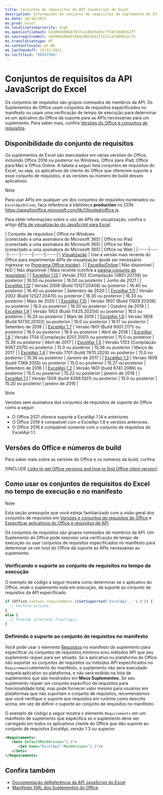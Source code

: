 ```yaml
---
title: Conjuntos de requisitos da API JavaScript do Excel
description: Informações do conjunto de requisitos do Suplemento do Office para builds do Excel.
ms.date: 10/18/2021
ms.prod: excel
ms.localizationpriority: high
ms.openlocfilehash: b2e09d508b4f937ce18029e55c7754719d85527f
ms.sourcegitcommit: e4d98eb90e516b9c90e3832f3212caf48691acf6
ms.translationtype: HT
ms.contentlocale: pt-BR
ms.lasthandoff: 10/22/2021
ms.locfileid: "60537580"
---
```

# <a name="excel-javascript-api-requirement-sets"></a>Conjuntos de requisitos da API JavaScript do Excel

Os conjuntos de requisitos são grupos nomeados de membros da API. Os Suplementos do Office usam conjuntos de requisitos especificados no manifesto ou usam uma verificação de tempo de execução para determinar se um aplicativo do Office dá suporte para as APIs necessárias para um suplemento. Para saber mais, confira [Versões do Office e conjuntos de requisitos](../../develop/office-versions-and-requirement-sets.md).

## <a name="requirement-set-availability"></a>Disponibilidade do conjunto de requisitos

Os suplementos de Excel são executados em várias versões do Office, incluindo Office 2016 ou posterior no Windows, Office para iPad, Office para Mac e Office Online. A tabela a seguir lista conjuntos de requisitos do Excel, ou seja, os aplicativos de cliente do Office que oferecem suporte a esse conjunto de requisitos, e as versões ou número de build desses aplicativos.

> [!NOTE]
> Para usar APIs em qualquer um dos conjuntos de requisitos numerados ou `ExcelApiOnline`, faça referência à biblioteca **production** no CDN: https://appsforoffice.microsoft.com/lib/1/hosted/office.js.
>
> Para obter informações sobre o uso de APIs de visualização, confira o artigo [APIs de visualização do JavaScript para Excel](excel-preview-apis.md).

|  Conjunto de requisitos  |  Office no Windows<br>(conectado a uma assinatura do Microsoft 365)  |  Office no iPad<br>(conectado a uma assinatura do Microsoft 365)  |  Office no Mac<br>(conectado a uma assinatura do Microsoft 365)  | Office na Web |
|:-----|-----|:-----|:-----|:-----|:-----|
| [Visualização](excel-preview-apis.md)  | Use a versão mais recente do Office para experimentar APIs de visualização (pode ser necessário ingressar no [Programa Office Insider](https://insider.office.com)). |
| [ExcelApiOnline](excel-api-online-requirement-set.md) | Não disponível | N/D | Não disponível | Mais recente (confira a [página conjunto de requisitos](excel-api-online-requirement-set.md)) |
| [ExcelApi 1.13](excel-api-1-13-requirement-set.md) | Versão 2102 (Compilação 13801.20738) ou posterior | 16.50 ou posterior | 16.50 ou posterior | Junho de 2021 |
| [ExcelApi 1.12](excel-api-1-12-requirement-set.md) | Versão 2008 (Build 13127.20408) ou posterior | 16.40 ou posterior | 16.40 ou posterior | Setembro de 2020 |
| [ExcelApi 1.11](excel-api-1-11-requirement-set.md) | Versão 2002 (Build 12527.20470) ou posterior | 16.35 ou posterior | 16.33 ou posterior | Maio de 2020 |
| [ExcelApi 1.10](excel-api-1-10-requirement-set.md) | Versão 1907 (Build 11929.20306) ou posterior | 16.0 ou posterior | 16.30 ou posterior | Outubro de 2019 |
| [ExcelApi 1.9](excel-api-1-9-requirement-set.md)  | Versão 1903 (Build 11425.20204) ou posterior | 16.0 ou posterior | 16.24 ou posterior | Maio de 2019 |
| [ExcelApi 1.8](excel-api-1-8-requirement-set.md)  | Versão 1808 (Build 10730.20102) ou posterior | 16.0 ou posterior | 16.17 ou posterior | Setembro de 2018 |
| [ExcelApi 1.7](excel-api-1-7-requirement-set.md)  | Versão 1801 (Build 9001.2171) ou posterior   | 16.0 ou posterior  | 16.9 ou posterior  | Abril de 2018 |
| [ExcelApi 1.6](excel-api-1-6-requirement-set.md)  | Versão 1704 (Compilação 8201.2001) ou posterior   | 15.0 ou posterior  | 15.36 ou posterior | Abril de 2017 |
| [ExcelApi 1.5](excel-api-1-5-requirement-set.md)  | Versão 1703 (Compilação 8067.2070) ou posterior   | 15.0 ou posterior  | 15.36 ou posterior | Março de 2017 |
| [ExcelApi 1.4](excel-api-1-4-requirement-set.md)  | Versão 1701 (build 7870.2024) ou posterior   | 15.0 ou posterior  | 15.36 ou posterior | Janeiro de 2017 |
| [ExcelApi 1.3](excel-api-1-3-requirement-set.md)  | Versão 1608 (build 7369.2055) ou posterior   | 15.0 ou posterior | 15.27 ou posterior | Setembro de 2016 |
| [ExcelApi 1.2](excel-api-1-2-requirement-set.md)  | Versão 1601 (build 6741.2088) ou posterior   | 15.0 ou posterior | 15.22 ou posterior | janeiro de 2016 |
| [ExcelApi 1.1](excel-api-1-1-requirement-set.md)  | Versão 1509 (build 4266.1001) ou posterior   | 15.0 ou posterior | 15.20 ou posterior | janeiro de 2016 |

> [!NOTE]
> Versões sem assinatura dos conjuntos de requisitos de suporte do Office como a seguir:
>
> - O Office 2021 oferece suporte a ExcelApi 1.14 e anteriores.
> - O Office 2019 é compatível com o ExcelApi 1.8 e versões anteriores.
> - O Office 2016 é compatível somente com o conjunto de requisitos do ExcelApi 1.1.

## <a name="office-versions-and-build-numbers"></a>Versões do Office e números de build

Para saber mais sobre as versões do Office e os números de build, confira:

[!INCLUDE [Links to get Office versions and how to find Office client version](../../includes/links-get-office-versions-builds.md)]

## <a name="how-to-use-excel-requirement-sets-at-runtime-and-in-the-manifest"></a>Como usar os conjuntos de requisitos do Excel no tempo de execução e no manifesto

> [!NOTE]
> Esta seção pressupõe que você esteja familiarizado com a visão geral dos conjuntos de requisitos em [Versões e conjuntos de requisitos do Office](../../develop/office-versions-and-requirement-sets.md) e [Especificar aplicativos do Office e requisitos de API](../../develop/specify-office-hosts-and-api-requirements.md).

Os conjuntos de requisitos são grupos nomeados de membros da API. Um Suplemento do Office pode executar uma verificação de tempo de execução ou usar conjuntos de requisitos especificados no manifesto para determinar se um host do Office dá suporte às APIs necessárias ao suplemento.

### <a name="checking-for-requirement-set-support-at-runtime"></a>Verificando o suporte ao conjunto de requisitos no tempo de execução

O exemplo de código a seguir mostra como determinar se o aplicativo do Office, onde o suplemento está em execução, dá suporte ao conjunto de requisitos da API especificado.

```js
if (Office.context.requirements.isSetSupported('ExcelApi', '1.3')) {
  // Perform actions.
}
else {
  // Provide alternate flow/logic.
}
```

### <a name="defining-requirement-set-support-in-the-manifest"></a>Definindo o suporte ao conjunto de requisitos no manifesto

Você pode usar o elemento [Requisitos](../manifest/requirements.md) no manifesto do suplemento para especificar os conjuntos de requisitos mínimos e/ou métodos API que seu suplemento requer para ser ativado. Se a aplicativo ou plataforma do Office não suportar os conjuntos de requisitos ou métodos API especificados no `Requirements`elemento do manifesto, o suplemento não será executado naquela aplicativo ou plataforma, e não será exibido na lista de suplementos que são mostrados em **Meus Suplementos**. Se seu suplemento requer um conjunto específico de requisitos para funcionalidade total, mas pode fornecer valor mesmo para usuários em plataformas que não suportam o conjunto de requisitos, recomendamos que você verifique o suporte aos requisitos em runtime como descrito acima, em vez de definir o suporte ao conjunto de requisitos no manifesto.

O exemplo de código a seguir mostra o elemento `Requirements` em um manifesto de suplemento que especifica se o suplemento deve ser carregado em todos os aplicativos cliente do Office que dão suporte ao conjunto de requisitos ExcelApi, versão 1.3 ou superior.

```xml
<Requirements>
   <Sets DefaultMinVersion="1.3">
      <Set Name="ExcelApi" MinVersion="1.3"/>
   </Sets>
</Requirements>
```

## <a name="see-also"></a>Confira também

- [Documentação deReferência da API JavaScript do Excel](/javascript/api/excel)
- [Manifesto XML dos Suplementos do Office](../../develop/add-in-manifests.md)
